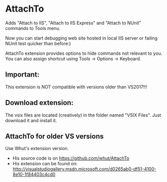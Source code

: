 AttachTo
========

Adds "Attach to IIS", "Attach to IIS Express" and "Attach to NUnit" commands to Tools menu.

Now you can start debugging web site hosted in local IIS server or failing NUnit test quicker than before:) 

AttachTo extension provides options to hide commands not relevant to you. You can also assign shortcut using Tools -> Options -> Keyboard.

## Important:
This extension is NOT compatible with versions older than VS2017!!!

## Download extension:
The vsix files are located (creatively) in the folder named "VSIX Files". Just download it and install it.

## AttachTo for older VS versions
Use Whut's extension version.
- His source code is on https://github.com/whut/AttachTo
- His extension can be found on: http://visualstudiogallery.msdn.microsoft.com/d0265ab0-df51-4100-8e10-1f84403c4cd0